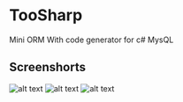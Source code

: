 # TooSharp
Mini ORM With code generator for c# MysQL

## Screenshorts

![alt text](https://i.imgur.com/uRSxCM9.png)
![alt text](https://i.imgur.com/tIOfmfo.png)
![alt text](https://i.imgur.com/SgazSIs.png)
